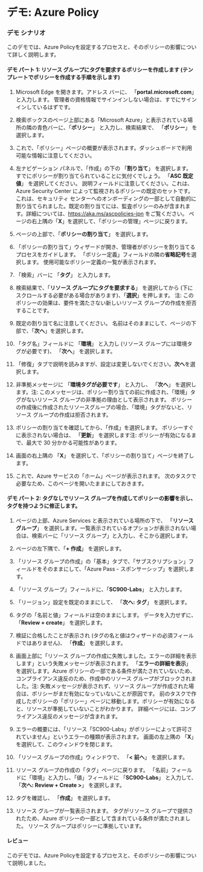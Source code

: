 ﻿---
Demo:
    title: 'Azure Policy'
    module: 'モジュール 4 レッスン 5: Microsoft コンプライアンス ソリューションの機能について説明する: Azure Policy について説明する'
---


# デモ: Azure Policy

### デモ シナリオ
このデモでは、Azure Policyを設定するプロセスと、そのポリシーの影響について詳しく説明します。

#### デモ パート 1: リソース グループにタグを要求するポリシーを作成します (テンプレートでポリシーを作成する手順を示します)

1. Microsoft Edge を開きます。アドレス バーに、 「**portal.microsoft.com**」 と入力します。  管理者の資格情報でサインインしない場合は、すでにサインインしているはずです。

1. 検索ボックスのページ上部にある「Microsoft Azure」と表示されている場所の隣の青色バーに、「**ポリシー**」 と入力し、検索結果で、 「**ポリシー**」 を選択します。

1. これで、「ポリシー」ページの概要が表示されます。ダッシュボードで利用可能な情報に注意してください。

1. 左ナビゲーション パネルで、「作成」の下の 「**割り当て**」 を選択します。  すでにポリシーが割り当てられていることに気付くでしょう。 「**ASC 既定値**」 を選択してください。  説明フィールドに注意してください。これは、Azure Security Center によって監視されるポリシーの既定のセットです。これは、セキュリティ センターへのオンボーディングの一部として自動的に割り当てられました。既定の割り当てには、監査ポリシーのみが含まれます。詳細については、https://aka.ms/ascpolicies-jpn をご覧ください。  ページの右上隅の「**X**」を選択して、「ポリシーの管理」ページに戻ります。

1. ページの上部で、「**ポリシーの割り当て**」 を選択します。

1. 「ポリシーの割り当て」ウィザードが開き、管理者がポリシーを割り当てるプロセスをガイドします。  「ポリシー定義」フィールドの隣の**省略記号**を選択します。  使用可能なポリシー定義の一覧が表示されます。  

1. 「検索」バーに 「**タグ**」 と入力します。

1. 検索結果で、「**リソース グループにタグを要求する**」 を選択してから (下にスクロールする必要がある場合があります)、「**選択**」を押します。  注: このポリシーの効果は、要件を満たさない新しいリソース グループの作成を拒否することです。  

1. 既定の割り当て名に注意してください。  名前はそのままにして、ページの下部で、「**次へ**」を選択します。

1. 「タグ名」フィールドに 「**環境**」 と入力し (リソース グループには環境タグが必要です)、 「**次へ**」 を選択します。  

1. 「修復」タブで説明を読みますが、設定は変更しないでください。**次へ**を選択します。

1. 非準拠メッセージに 「**環境タグが必要です**」 と入力し、 「**次へ**」 を選択します。注: このメッセージは、ポリシー割り当ての前に作成され、「環境」タグがないリソース グループの非準拠の理由として表示されます。  ポリシーの作成後に作成されたリソースグループの場合、「環境」タグがないと、リソース グループの作成は拒否されます。

1. ポリシーの割り当てを確認してから、「作成」を選択します。  ポリシーすぐに表示されない場合は、 「**更新**」 を選択します注: ポリシーが有効になるまで、最大で 30 分かかる可能性があります。

1. 画面の右上隅の 「**X**」 を選択して、「ポリシーの割り当て」ページを終了します。

1. これで、Azure サービスの「ホーム」ページが表示されます。  次のタスクで必要なため、このページを開いたままにしておきます。

#### デモ パート 2:  タグなしでリソース グループを作成してポリシーの影響を示し、タグを持つように修正します。

1. ページの上部、Azure Services と表示されている場所の下で、 「**リソース グループ**」 を選択します。一覧表示されているオプションが表示されない場合は、検索バーに「リソース グループ」と入力し、そこから選択します。

1. ページの左下隅で、「**+ 作成**」 を選択します。

1. 「リソース グループの作成」の「基本」タブで、「サブスクリプション」フィールドをそのままにして、「Azure Pass - スポンサーシップ」を選択します。

1. 「リソース グループ」フィールドに、「**SC900-Labs**」 と入力します。

1. 「リージョン」設定を既定のままにして、 「**次へ: タグ**」 を選択します。

1. タグの「名前と値」フィールドは空のままにします。  データを入力せずに、「**Review + create**」 を選択します。

1. 検証に合格したことが表示され (タグの名と値はウィザードの必須フィールドではありません)、 「**作成**」 を選択します。

1. 画面上部に「リソース グループの作成に失敗しました。エラーの詳細を表示します」という失敗メッセージが表示されます。  「**エラーの詳細を表示**」 を選択します。Azure ポリシーの一部である条件が満たされていないため、コンプライアンス違反のため、作成中のリソース グループがブロックされました。注: 失敗メッセージが表示されず、リソース グループが作成された場合は、ポリシーがまだ有効になっていないことが原因です。  前のタスクで作成したポリシーの「ポリシー」ページに移動します。ポリシーが有効になると、リソースが準拠していないことがわかります。  詳細ページには、コンプライアンス違反のメッセージが含まれます。

1. エラーの概要には、「リソース「SC900-Labs」がポリシーによって許可されていません」というエラーの種類が表示されます。  画面の左上隅の 「**X**」 を選択して、このウィンドウを閉じます。

1. 「リソース グループの作成」ウィンドウで、 「**< 前へ**」 を選択します。

1. リソース グループの作成の「タグ」ページに戻ります。  「名前」フィールドに「環境」と入力し、「値」フィールドに 「**SC900-Labs**」 と入力して、 「**次へ: Review + Create >**」 を選択します。

1. タグを確認し、 「**作成**」 を選択します。

1. リソース グループが一覧表示されます。  タグがリソース グループで提供されたため、Azure ポリシーの一部として含まれている条件が満たされました。  リソース グループはポリシーに準拠しています。

#### レビュー

このデモでは、Azure Policyを設定するプロセスと、そのポリシーの影響について説明しました。
